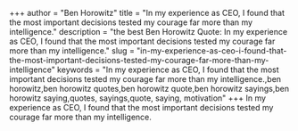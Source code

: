 +++
author = "Ben Horowitz"
title = "In my experience as CEO, I found that the most important decisions tested my courage far more than my intelligence."
description = "the best Ben Horowitz Quote: In my experience as CEO, I found that the most important decisions tested my courage far more than my intelligence."
slug = "in-my-experience-as-ceo-i-found-that-the-most-important-decisions-tested-my-courage-far-more-than-my-intelligence"
keywords = "In my experience as CEO, I found that the most important decisions tested my courage far more than my intelligence.,ben horowitz,ben horowitz quotes,ben horowitz quote,ben horowitz sayings,ben horowitz saying,quotes, sayings,quote, saying, motivation"
+++
In my experience as CEO, I found that the most important decisions tested my courage far more than my intelligence.
